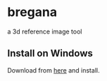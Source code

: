 # bregana

a 3d reference image tool

## Install on Windows

Download from [here](https://storage.googleapis.com/pandolee/bregana/bregana.exe) and install.
